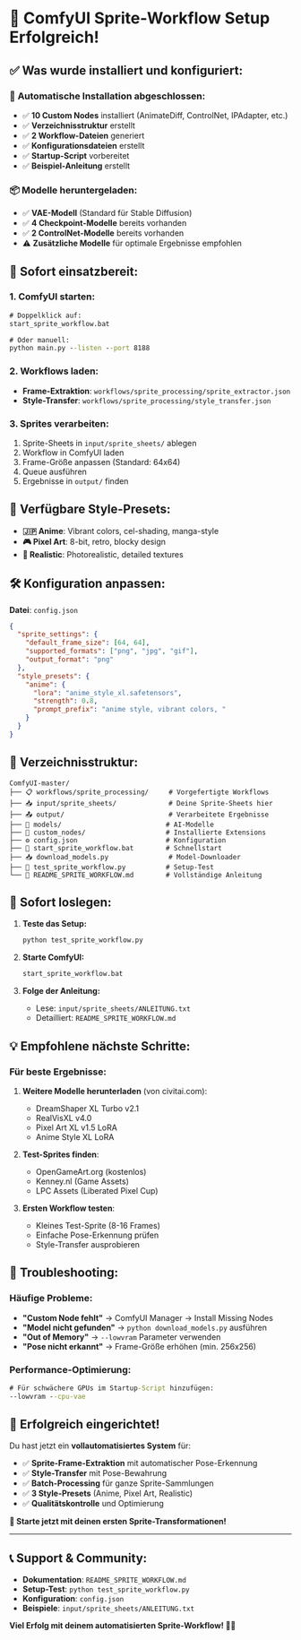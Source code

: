 # 🎉 ComfyUI Sprite-Workflow Setup Erfolgreich!

## ✅ Was wurde installiert und konfiguriert:

### 🔧 **Automatische Installation abgeschlossen:**
- ✅ **10 Custom Nodes** installiert (AnimateDiff, ControlNet, IPAdapter, etc.)
- ✅ **Verzeichnisstruktur** erstellt
- ✅ **2 Workflow-Dateien** generiert
- ✅ **Konfigurationsdateien** erstellt
- ✅ **Startup-Script** vorbereitet
- ✅ **Beispiel-Anleitung** erstellt

### 📦 **Modelle heruntergeladen:**
- ✅ **VAE-Modell** (Standard für Stable Diffusion)
- ✅ **4 Checkpoint-Modelle** bereits vorhanden
- ✅ **2 ControlNet-Modelle** bereits vorhanden
- ⚠️ **Zusätzliche Modelle** für optimale Ergebnisse empfohlen

## 🚀 **Sofort einsatzbereit:**

### **1. ComfyUI starten:**
```cmd
# Doppelklick auf:
start_sprite_workflow.bat

# Oder manuell:
python main.py --listen --port 8188
```

### **2. Workflows laden:**
- **Frame-Extraktion**: `workflows/sprite_processing/sprite_extractor.json`
- **Style-Transfer**: `workflows/sprite_processing/style_transfer.json`

### **3. Sprites verarbeiten:**
1. Sprite-Sheets in `input/sprite_sheets/` ablegen
2. Workflow in ComfyUI laden
3. Frame-Größe anpassen (Standard: 64x64)
4. Queue ausführen
5. Ergebnisse in `output/` finden

## 🎨 **Verfügbare Style-Presets:**

- **🇯🇵 Anime**: Vibrant colors, cel-shading, manga-style
- **🎮 Pixel Art**: 8-bit, retro, blocky design
- **📸 Realistic**: Photorealistic, detailed textures

## 🛠️ **Konfiguration anpassen:**

**Datei**: `config.json`
```json
{
  "sprite_settings": {
    "default_frame_size": [64, 64],
    "supported_formats": ["png", "jpg", "gif"],
    "output_format": "png"
  },
  "style_presets": {
    "anime": {
      "lora": "anime_style_xl.safetensors",
      "strength": 0.8,
      "prompt_prefix": "anime style, vibrant colors, "
    }
  }
}
```

## 📂 **Verzeichnisstruktur:**

```
ComfyUI-master/
├── 📋 workflows/sprite_processing/     # Vorgefertigte Workflows
├── 📥 input/sprite_sheets/             # Deine Sprite-Sheets hier
├── 📤 output/                          # Verarbeitete Ergebnisse
├── 🤖 models/                          # AI-Modelle
├── 🔧 custom_nodes/                    # Installierte Extensions
├── ⚙️ config.json                      # Konfiguration
├── 🚀 start_sprite_workflow.bat        # Schnellstart
├── 📥 download_models.py               # Model-Downloader
├── 🧪 test_sprite_workflow.py          # Setup-Test
└── 📖 README_SPRITE_WORKFLOW.md        # Vollständige Anleitung
```

## 🎯 **Sofort loslegen:**

1. **Teste das Setup:**
   ```cmd
   python test_sprite_workflow.py
   ```

2. **Starte ComfyUI:**
   ```cmd
   start_sprite_workflow.bat
   ```

3. **Folge der Anleitung:**
   - Lese: `input/sprite_sheets/ANLEITUNG.txt`
   - Detailliert: `README_SPRITE_WORKFLOW.md`

## 💡 **Empfohlene nächste Schritte:**

### **Für beste Ergebnisse:**
1. **Weitere Modelle herunterladen** (von civitai.com):
   - DreamShaper XL Turbo v2.1
   - RealVisXL v4.0
   - Pixel Art XL v1.5 LoRA
   - Anime Style XL LoRA

2. **Test-Sprites finden**:
   - OpenGameArt.org (kostenlos)
   - Kenney.nl (Game Assets)
   - LPC Assets (Liberated Pixel Cup)

3. **Ersten Workflow testen**:
   - Kleines Test-Sprite (8-16 Frames)
   - Einfache Pose-Erkennung prüfen
   - Style-Transfer ausprobieren

## 🔧 **Troubleshooting:**

### **Häufige Probleme:**
- **"Custom Node fehlt"** → ComfyUI Manager → Install Missing Nodes
- **"Model nicht gefunden"** → `python download_models.py` ausführen
- **"Out of Memory"** → `--lowvram` Parameter verwenden
- **"Pose nicht erkannt"** → Frame-Größe erhöhen (min. 256x256)

### **Performance-Optimierung:**
```cmd
# Für schwächere GPUs im Startup-Script hinzufügen:
--lowvram --cpu-vae
```

## 🎉 **Erfolgreich eingerichtet!**

Du hast jetzt ein **vollautomatisiertes System** für:
- ✅ **Sprite-Frame-Extraktion** mit automatischer Pose-Erkennung
- ✅ **Style-Transfer** mit Pose-Bewahrung
- ✅ **Batch-Processing** für ganze Sprite-Sammlungen
- ✅ **3 Style-Presets** (Anime, Pixel Art, Realistic)
- ✅ **Qualitätskontrolle** und Optimierung

**🚀 Starte jetzt mit deinen ersten Sprite-Transformationen!**

---

## 📞 **Support & Community:**

- **Dokumentation**: `README_SPRITE_WORKFLOW.md`
- **Setup-Test**: `python test_sprite_workflow.py`
- **Konfiguration**: `config.json`
- **Beispiele**: `input/sprite_sheets/ANLEITUNG.txt`

**Viel Erfolg mit deinem automatisierten Sprite-Workflow! 🎨✨**